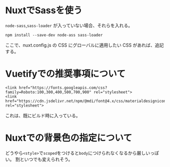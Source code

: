 # NuxtでSassを使う
`node-sass`,`sass-loader` が入っていない場合、それらを入れる。

```
npm install --save-dev node-ass sass-loader
```

ここで、nuxt.config.js の CSS にグローバルに適用したい CSS があれば、追記する。

# Vuetifyでの推奨事項について
```
<link href="https://fonts.googleapis.com/css?family=Roboto:100,300,400,500,700,900" rel="stylesheet">
<link href="https://cdn.jsdelivr.net/npm/@mdi/font@4.x/css/materialdesignicons.min.css" rel="stylesheet">
```

これは、既にビルド時に入っている。

# Nuxtでの背景色の指定について
どうやら`<style>`で`scoped`をつけると`body`につけられなくなるから厳しいっぽい。
割といつでも変えられそう。
